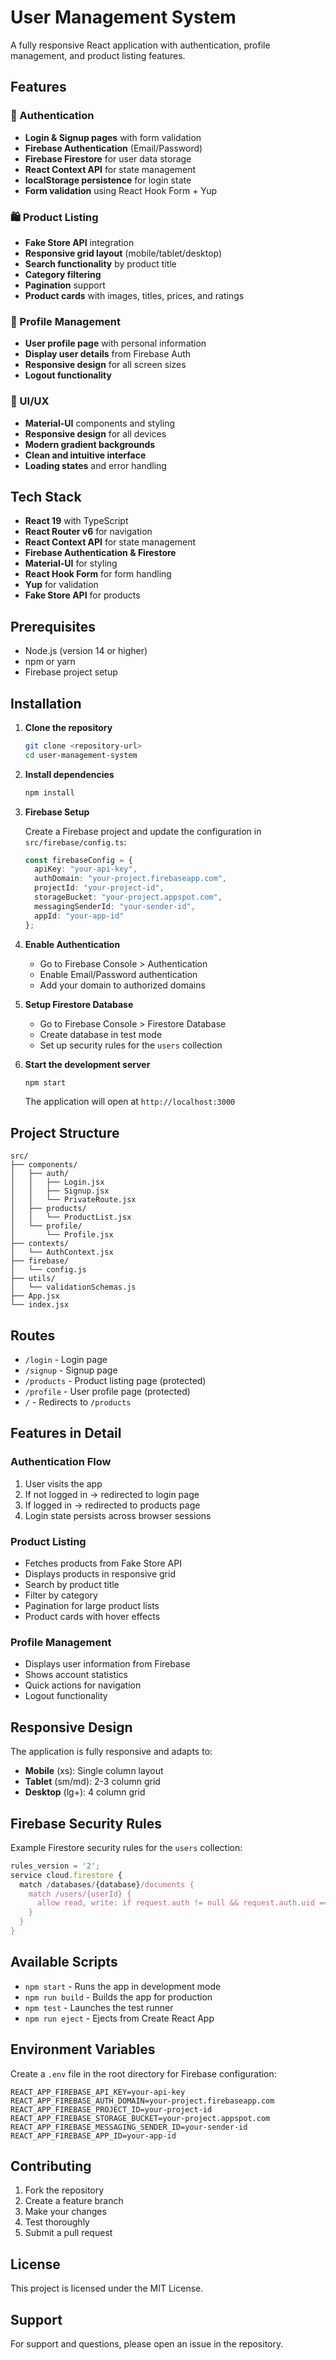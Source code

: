 # User Management System

A fully responsive React application with authentication, profile management, and product listing features.

## Features

### 🔐 Authentication
- **Login & Signup pages** with form validation
- **Firebase Authentication** (Email/Password)
- **Firebase Firestore** for user data storage
- **React Context API** for state management
- **localStorage persistence** for login state
- **Form validation** using React Hook Form + Yup

### 🛍️ Product Listing
- **Fake Store API** integration
- **Responsive grid layout** (mobile/tablet/desktop)
- **Search functionality** by product title
- **Category filtering**
- **Pagination** support
- **Product cards** with images, titles, prices, and ratings

### 👤 Profile Management
- **User profile page** with personal information
- **Display user details** from Firebase Auth
- **Responsive design** for all screen sizes
- **Logout functionality**

### 🎨 UI/UX
- **Material-UI** components and styling
- **Responsive design** for all devices
- **Modern gradient backgrounds**
- **Clean and intuitive interface**
- **Loading states** and error handling

## Tech Stack

- **React 19** with TypeScript
- **React Router v6** for navigation
- **React Context API** for state management
- **Firebase Authentication & Firestore**
- **Material-UI** for styling
- **React Hook Form** for form handling
- **Yup** for validation
- **Fake Store API** for products

## Prerequisites

- Node.js (version 14 or higher)
- npm or yarn
- Firebase project setup

## Installation

1. **Clone the repository**
   ```bash
   git clone <repository-url>
   cd user-management-system
   ```

2. **Install dependencies**
   ```bash
   npm install
   ```

3. **Firebase Setup**
   
   Create a Firebase project and update the configuration in `src/firebase/config.ts`:
   
   ```typescript
   const firebaseConfig = {
     apiKey: "your-api-key",
     authDomain: "your-project.firebaseapp.com",
     projectId: "your-project-id",
     storageBucket: "your-project.appspot.com",
     messagingSenderId: "your-sender-id",
     appId: "your-app-id"
   };
   ```

4. **Enable Authentication**
   - Go to Firebase Console > Authentication
   - Enable Email/Password authentication
   - Add your domain to authorized domains

5. **Setup Firestore Database**
   - Go to Firebase Console > Firestore Database
   - Create database in test mode
   - Set up security rules for the `users` collection

6. **Start the development server**
   ```bash
   npm start
   ```

   The application will open at `http://localhost:3000`

## Project Structure

```
src/
├── components/
│   ├── auth/
│   │   ├── Login.jsx
│   │   ├── Signup.jsx
│   │   └── PrivateRoute.jsx
│   ├── products/
│   │   └── ProductList.jsx
│   └── profile/
│       └── Profile.jsx
├── contexts/
│   └── AuthContext.jsx
├── firebase/
│   └── config.js
├── utils/
│   └── validationSchemas.js
├── App.jsx
└── index.jsx
```

## Routes

- `/login` - Login page
- `/signup` - Signup page
- `/products` - Product listing page (protected)
- `/profile` - User profile page (protected)
- `/` - Redirects to `/products`

## Features in Detail

### Authentication Flow
1. User visits the app
2. If not logged in → redirected to login page
3. If logged in → redirected to products page
4. Login state persists across browser sessions

### Product Listing
- Fetches products from Fake Store API
- Displays products in responsive grid
- Search by product title
- Filter by category
- Pagination for large product lists
- Product cards with hover effects

### Profile Management
- Displays user information from Firebase
- Shows account statistics
- Quick actions for navigation
- Logout functionality

## Responsive Design

The application is fully responsive and adapts to:
- **Mobile** (xs): Single column layout
- **Tablet** (sm/md): 2-3 column grid
- **Desktop** (lg+): 4 column grid

## Firebase Security Rules

Example Firestore security rules for the `users` collection:

```javascript
rules_version = '2';
service cloud.firestore {
  match /databases/{database}/documents {
    match /users/{userId} {
      allow read, write: if request.auth != null && request.auth.uid == userId;
    }
  }
}
```

## Available Scripts

- `npm start` - Runs the app in development mode
- `npm run build` - Builds the app for production
- `npm test` - Launches the test runner
- `npm run eject` - Ejects from Create React App

## Environment Variables

Create a `.env` file in the root directory for Firebase configuration:

```env
REACT_APP_FIREBASE_API_KEY=your-api-key
REACT_APP_FIREBASE_AUTH_DOMAIN=your-project.firebaseapp.com
REACT_APP_FIREBASE_PROJECT_ID=your-project-id
REACT_APP_FIREBASE_STORAGE_BUCKET=your-project.appspot.com
REACT_APP_FIREBASE_MESSAGING_SENDER_ID=your-sender-id
REACT_APP_FIREBASE_APP_ID=your-app-id
```

## Contributing

1. Fork the repository
2. Create a feature branch
3. Make your changes
4. Test thoroughly
5. Submit a pull request

## License

This project is licensed under the MIT License.

## Support

For support and questions, please open an issue in the repository.
